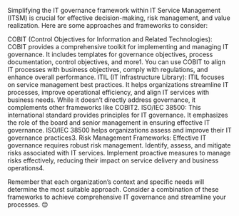 Simplifying the IT governance framework within IT Service Management (ITSM) is crucial for effective decision-making, risk management, and value realization. Here are some approaches and frameworks to consider:

COBIT (Control Objectives for Information and Related Technologies): COBIT provides a comprehensive toolkit for implementing and managing IT governance. It includes templates for governance objectives, process documentation, control objectives, and more1. You can use COBIT to align IT processes with business objectives, comply with regulations, and enhance overall performance.
ITIL (IT Infrastructure Library): ITIL focuses on service management best practices. It helps organizations streamline IT processes, improve operational efficiency, and align IT services with business needs. While it doesn’t directly address governance, it complements other frameworks like COBIT2.
ISO/IEC 38500: This international standard provides principles for IT governance. It emphasizes the role of the board and senior management in ensuring effective IT governance. ISO/IEC 38500 helps organizations assess and improve their IT governance practices3.
Risk Management Frameworks: Effective IT governance requires robust risk management. Identify, assess, and mitigate risks associated with IT services. Implement proactive measures to manage risks effectively, reducing their impact on service delivery and business operations4.

Remember that each organization’s context and specific needs will determine the most suitable approach. Consider a combination of these frameworks to achieve comprehensive IT governance and streamline your processes. 😊
